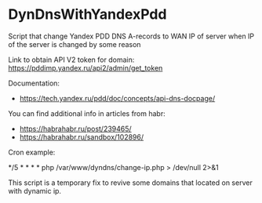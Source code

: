 # DynDnsWithYandexPdd

Script that change Yandex PDD DNS A-records to WAN IP of server when IP of the server is changed by some reason

Link to obtain API V2 token for domain:
https://pddimp.yandex.ru/api2/admin/get_token

Documentation:
- https://tech.yandex.ru/pdd/doc/concepts/api-dns-docpage/

You can find additional info in articles from habr:
 - https://habrahabr.ru/post/239465/
 - https://habrahabr.ru/sandbox/102896/

Cron example:

*/5    *   *   *   *   php /var/www/dyndns/change-ip.php > /dev/null 2>&1

This script is a temporary fix to revive some domains that located on server with dynamic ip.
